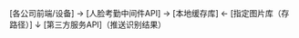 [各公司前端/设备] → [人脸考勤中间件API] → [本地缓存库] ← [指定图片库（存路径）]
                                          ↓
                                 [第三方服务API]（推送识别结果）
